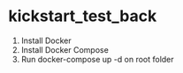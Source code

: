 # kickstart_test_back

1. Install Docker
2. Install Docker Compose
3. Run docker-compose up -d on root folder